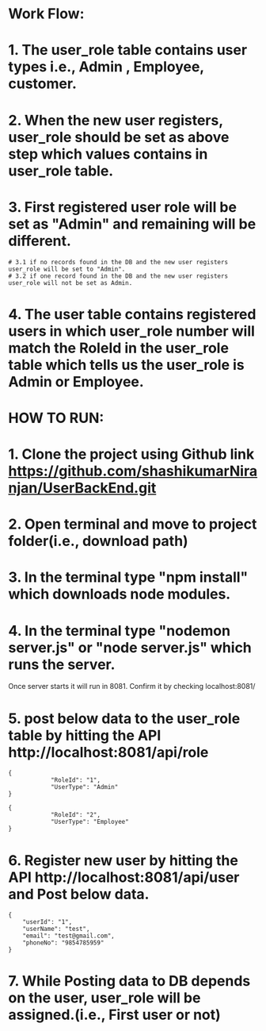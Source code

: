  
# Work Flow:

# 1. The user_role table contains user types i.e., Admin , Employee, customer.
# 2. When the new user registers, user_role should be set as above step which values contains in user_role table.
# 3. First registered user role will be set as "Admin" and remaining will be different.
	
	# 3.1 if no records found in the DB and the new user registers user_role will be set to "Admin".
	# 3.2 if one record found in the DB and the new user registers user_role will not be set as Admin.
# 4. The user table contains registered users in which user_role number will match the RoleId in the user_role table which tells us the user_role is Admin or Employee.



# HOW TO RUN:

# 1. Clone the project using Github link https://github.com/shashikumarNiranjan/UserBackEnd.git
# 2. Open terminal and move to project folder(i.e., download path)
# 3. In the terminal type "npm install" which downloads node modules.
# 4. In the terminal type "nodemon server.js" or "node server.js" which runs the server.

   Once server starts it will run in 8081. Confirm it by checking localhost:8081/
# 5. post below data to the user_role table by hitting the API http://localhost:8081/api/role
	
	{
                "RoleId": "1",
                "UserType": "Admin"
    }
	
	{
                "RoleId": "2",
                "UserType": "Employee"
    }

# 6. Register new user by hitting the API http://localhost:8081/api/user and Post below data.

	{
        "userId": "1",
        "userName": "test",
        "email": "test@gmail.com",
        "phoneNo": "9854785959"
    }
# 7. While Posting data to DB depends on the user, user_role will be assigned.(i.e., First user or not)